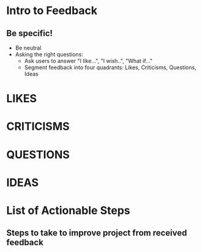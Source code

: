 # Intro to Feedback
  ## Be specific!
- Be neutral
- Asking the right questions:
  - Ask users to answer "I like...", "I wish..", "What if..."
  - Segment feedback into four quadrants: Likes, Criticisms, Questions, Ideas

# LIKES

# CRITICISMS

# QUESTIONS

# IDEAS

# List of Actionable Steps
  ## Steps to take to improve project from received feedback
  
